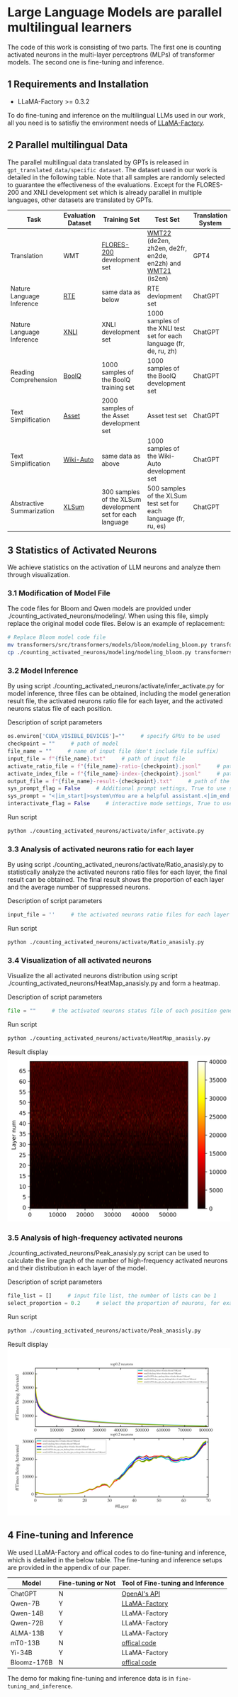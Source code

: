 # Large Language Models are parallel multilingual learners
The code of this work is consisting of two parts. The first one is counting activated neurons in the multi-layer perceptrons (MLPs) of transformer models. The second one is fine-tuning and inference.

## 1 Requirements and Installation
- LLaMA-Factory >= 0.3.2

To do fine-tuning and inference on the multilingual LLMs used in our work, all you need is to satisfiy the environment needs of [LLaMA-Factory](https://github.com/hiyouga/LLaMA-Factory/tree/v0.3.2).

## 2 Parallel multilingual Data
The parallel multilingual data translated by GPTs is released in ```gpt_translated_data/specific dataset```. The dataset used in our work is detailed in the following table. Note that all samples are randomly selected to guarantee the effectiveness of the evaluations. Except for the FLORES-200 and XNLI development set which is already parallel in multiple languages, other datasets are translated by GPTs. 

Task | Evaluation Dataset | Training Set | Test Set | Translation System
---|---|---|---|---
Translation | WMT | [FLORES-200](https://github.com/facebookresearch/flores/tree/main/flores200) development set | [WMT22](https://github.com/wmt-conference/wmt22-news-systems) (de2en, zh2en, de2fr, en2de, en2zh) and [WMT21](https://github.com/wmt-conference/wmt21-news-systems) (is2en) | GPT4
Nature Language Inference | [RTE](https://dl.fbaipublicfiles.com/glue/data/RTE.zip) | same data as below | RTE devlopment set | ChatGPT
Nature Language Inference | [XNLI](https://cims.nyu.edu/~sbowman/xnli/) | XNLI development set | 1000 samples of the XNLI test set for each language (fr, de, ru, zh) | ChatGPT
Reading Comprehension | [BoolQ](https://github.com/google-research-datasets/boolean-questions) | 1000 samples of the BoolQ training set | 1000 samples of the BoolQ development set | ChatGPT
Text Simplification | [Asset](https://github.com/facebookresearch/asset) | 2000 samples of the Asset development set | Asset test set | ChatGPT
Text Simplification | [Wiki-Auto](https://github.com/chaojiang06/wiki-auto/blob/master/wiki-auto/GEM2021/full_with_split/valid.tsv) | same data as above | 1000 samples of the Wiki-Auto development set | ChatGPT
Abstractive Summarization | [XLSum](https://github.com/csebuetnlp/xl-sum) | 300 samples of the XLSum development set for each language | 500 samples of the XLSum test set for each language (fr, ru, es) | ChatGPT

## 3 Statistics of Activated Neurons

We achieve statistics on the activation of LLM neurons and analyze them through visualization.

### 3.1 Modification of Model File 
The code files for Bloom and Qwen models are provided under ./counting_activated_neurons/modeling/. When using this file, simply replace the original model code files. Below is an example of replacement:

```bash
# Replace Bloom model code file
mv transformers/src/transformers/models/bloom/modeling_bloom.py transformers/src/transformers/models/bloom/modeling_bloom_ori.py     # Back up the original model file
cp ./counting_activated_neurons/modeling/modeling_bloom.py transformers/src/transformers/models/bloom/
```

### 3.2 Model Inference
By using script ./counting_activated_neurons/activate/infer_activate.py for model inference, three files can be obtained, including the model generation result file, the activated neurons ratio file for each layer, and the activated neurons status file of each position.

Description of script parameters
```python
os.environ['CUDA_VISIBLE_DEVICES']=""     # specify GPUs to be used
checkpoint = ""     # path of model
file_name = ""     # name of input file（don't include file suffix）
input_file = f"{file_name}.txt"     # path of input file
activate_ratio_file = f"{file_name}-ratio-{checkpoint}.jsonl"     # path of the activated neurons ratio files for each layer
activate_index_file = f"{file_name}-index-{checkpoint}.jsonl"     # path of the activated neurons status file of each position
output_file = f"{file_name}-result-{checkpoint}.txt"     # path of the model generation result file
sys_prompt_flag = False     # Additional prompt settings, True to use sys_prompt, False to not use additional prompts
sys_prompt = "<|im_start|>system\nYou are a helpful assistant.<|im_end|>\n<|im_start|>user\n<|custom|><|im_end|>\n<|im_start|>assistant\n"     # the <| custom |> will be replaced with input information
interactivate_flag = False     # interactive mode settings, True to use interactive mode, False to use read file mode
```

Run script
```bash
python ./counting_activated_neurons/activate/infer_activate.py
```

### 3.3 Analysis of activated neurons ratio for each layer
By using script ./counting_activated_neurons/activate/Ratio_anasisly.py to statistically analyze the activated neurons ratio files for each layer, the final result can be obtained. The final result shows the proportion of each layer and the average number of suppressed neurons.

Description of script parameters
```python
input_file = ''     # the activated neurons ratio files for each layer generated by the model inference
```

Run script
```bash
python ./counting_activated_neurons/activate/Ratio_anasisly.py
```

### 3.4 Visualization of all activated neurons
Visualize the all activated neurons distribution using script ./counting_activated_neurons/HeatMap_anasisly.py and form a heatmap.

Description of script parameters
```python
file = ""     # the activated neurons status file of each position generated by the model inference
```

Run script
```bash
python ./counting_activated_neurons/activate/HeatMap_anasisly.py
```

Result display
![Visualization of activation of all neurons](./counting_activated_neurons/figure/wmt22-GPT4-deu_spa_rus_fra_zho_jpn_ces2eng-bloom176B.png)

### 3.5 Analysis of high-frequency activated neurons
./counting_activated_neurons/Peak_anasisly.py script can be used to calculate the line graph of the number of high-frequency activated neurons and their distribution in each layer of the model.

Description of script parameters
```python
file_list = []     # input file list, the number of lists can be 1
select_proportion = 0.2     # select the proportion of neurons, for example, if set to 0.2, it means selecting the top 20% of neurons with activation count
```

Run script
```bash
python ./counting_activated_neurons/activate/Peak_anasisly.py
```

Result display
![Analysis of high-frequency activated neurons](./counting_activated_neurons/figure/Peak-anasisly-wmt22-deu2eng-bloom176B.png)

## 4 Fine-tuning and Inference
We used LLaMA-Factory and offical codes to do fine-tuning and inference, which is detailed in the below table. The fine-tuning and inference setups are provided in the appendix of our paper.

Model | Fine-tuning or Not | Tool of Fine-tuning and Inference
---|---|---
ChatGPT | N | [OpenAI's API](https://platform.openai.com/docs/api-reference)
Qwen-7B | Y | [LLaMA-Factory](https://github.com/hiyouga/LLaMA-Factory/tree/v0.3.2)
Qwen-14B | Y | LLaMA-Factory
Qwen-72B | Y | LLaMA-Factory
ALMA-13B | Y | LLaMA-Factory
mT0-13B | N | [offical code](https://huggingface.co/bigscience/mt0-xxl)
Yi-34B | Y | LLaMA-Factory
Bloomz-176B | N | [offical code](https://huggingface.co/bigscience/bloomz)

The demo for making fine-tuning and inference data is in ```fine-tuning_and_inference```.

<!-- ## Citation
If this work is helpful for your research, please consider citing the following BibTeX entry.
```
``` -->